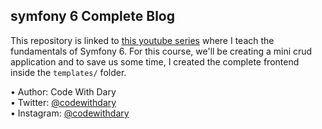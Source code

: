 ## symfony 6 Complete Blog

This repository is linked to [this youtube series](https://www.youtube.com/playlist?list=PLFHz2csJcgk-t8ErN1BHUUxTNj45dkSqS) where I teach the fundamentals of Symfony 6. For this course, we'll be creating a mini crud application and to save us some time, I created the complete frontend inside the ```templates/``` folder.

•	Author: Code With Dary <br>
•	Twitter: [@codewithdary](https://twitter.com/codewithdary) <br>
•	Instagram: [@codewithdary](https://www.instagram.com/codewithdary/) <br>
